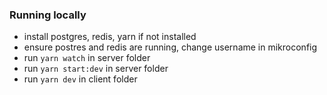 ### Running locally
- install postgres, redis, yarn if not installed
- ensure postres and redis are running, change username in mikroconfig
- run `yarn watch` in server folder
- run `yarn start:dev` in server folder
- run `yarn dev` in client folder
